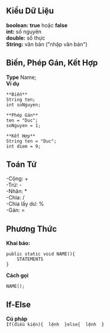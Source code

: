 ## **Kiểu Dữ Liệu**  
**boolean:** **true** hoặc **false**  
**int:** số nguyên  
**double:** số thực  
**String:** văn bản ("nhập văn bản")  
  
## **Biến, Phép Gán, Kết Hợp**  
**Type** Name;  
**Ví dụ**  
```  
**Biến**  
String ten;  
int soNguyen;  
   
**Phép Gán**  
ten = "Duc";  
soNguyen = 1;  
  
**Kết Hợp**  
String ten = "Duc";  
int diem = 9;  

```  
  
## **Toán Tử**  
-Cộng: +  
-Trừ: -  
-Nhân: *  
-Chia: /  
-Chia lấy dư: %  
-Gán: =  
  
## **Phương Thức**  
**Khai báo:**  
```  
public static void NAME(){  
	STATEMENTS  
}  
```  
**Cách gọi**  
```  
NAME();  
```  
## **If-Else**  
**Cú pháp**  
```If(điều kiện){  lệnh  }else{  lệnh  }```  


